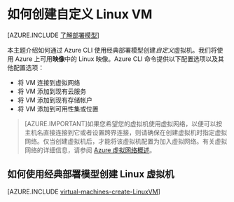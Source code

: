 <properties
	pageTitle="创建 Linux VM | Azure"
	description="了解如何使用运行 Linux 操作系统的经典部署模型创建自定义虚拟机。"
	services="virtual-machines-linux"
	documentationCenter=""
	authors="iainfoulds"
	manager="timlt"
	editor="tysonn"
	tags="azure-service-management"/>

<tags
	ms.service="virtual-machines-linux"
	ms.date="10/14/2015"
	wacn.date="12/17/2015"/>


# 如何创建自定义 Linux VM

[AZURE.INCLUDE [了解部署模型](../includes/learn-about-deployment-models-classic-include.md)]

本主题介绍如何通过 Azure CLI 使用经典部署模型创建*自定义*虚拟机。我们将使用 Azure 上可用**映像**中的 Linux 映像。Azure CLI 命令提供以下配置选项以及其他配置选项：

- 将 VM 连接到虚拟网络
- 将 VM 添加到现有云服务
- 将 VM 添加到现有存储帐户
- 将 VM 添加到可用性集或位置

> [AZURE.IMPORTANT]如果您希望您的虚拟机使用虚拟网络，以便可以按主机名直接连接到它或者设置跨界连接，则请确保在创建虚拟机时指定虚拟网络。仅当创建虚拟机后，才能将该虚拟机配置为加入虚拟网络。有关虚拟网络的详细信息，请参阅 [Azure 虚拟网络概述](/documentation/articles/virtual-networks-overview/)。


## 如何使用经典部署模型创建 Linux 虚拟机

[AZURE.INCLUDE [virtual-machines-create-LinuxVM](../includes/virtual-machines-create-linuxvm.md)]

<!---HONumber=Mooncake_1207_2015-->
